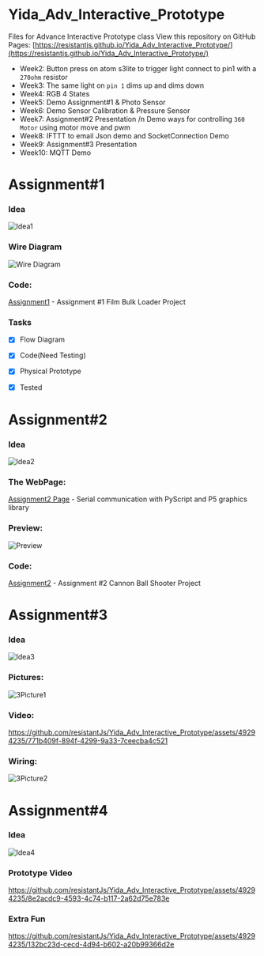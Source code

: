 # Yida_Adv_Interactive_Prototype
Files for Advance Interactive Prototype class
View this repository on GitHub Pages: [https://resistantjs.github.io/Yida_Adv_Interactive_Prototype/](https://resistantjs.github.io/Yida_Adv_Interactive_Prototype/)  

+ Week2: Button press on atom s3lite to trigger light connect to pin1 with a `270ohm` resistor
+ Week3: The same light on `pin 1` dims up and dims down
+ Week4: RGB 4 States
+ Week5: Demo Assignment#1 & Photo Sensor
+ Week6: Demo Sensor Calibration & Pressure Sensor
+ Week7: Assignment#2 Presentation /n Demo ways for controlling `360 Motor` using motor move and pwm
+ Week8: IFTTT to email Json demo and SocketConnection Demo 
+ Week9: Assignment#3 Presentation
+ Week10: MQTT Demo

# Assignment#1
### Idea
![Idea1](../main/img/Assignment1idea.jpg)

### Wire Diagram
![Wire Diagram](../main/img/Assignment1.jpg)

### Code:
[Assignment1](Assignment1/Assignment1_Complete.py) - Assignment #1 Film Bulk Loader Project

### Tasks
- [x] Flow Diagram
- [x] Code(Need Testing)
- [x] Physical Prototype
- [x] Tested



# Assignment#2
### Idea
![Idea2](../main/img/Assignment2idea.jpg)

### The WebPage:
[Assignment2 Page](https://resistantjs.github.io/Yida_Adv_Interactive_Prototype/Assignment2/p5_assignment2_website/) - Serial communication with PyScript and P5 graphics library

### Preview:
![Preview](../main/img/Assignment2.png)

### Code:
[Assignment2](Assignment2/Assignment2.py) - Assignment #2 Cannon Ball Shooter Project



# Assignment#3
### Idea
![Idea3](../main/img/Assignment3idea.jpg)

### Pictures:
![3Picture1](../main/img/Assignment3.JPG)

### Video:
https://github.com/resistantJs/Yida_Adv_Interactive_Prototype/assets/49294235/771b409f-894f-4299-9a33-7ceecba4c521

### Wiring:
![3Picture2](../main/img/Assignment3Wiring.JPG)



# Assignment#4
### Idea
![Idea4](../main/img/Assignment4idea.jpg)

### Prototype Video
https://github.com/resistantJs/Yida_Adv_Interactive_Prototype/assets/49294235/8e2acdc9-4593-4c74-b117-2a62d75e783e

### Extra Fun
https://github.com/resistantJs/Yida_Adv_Interactive_Prototype/assets/49294235/132bc23d-cecd-4d94-b602-a20b99366d2e





